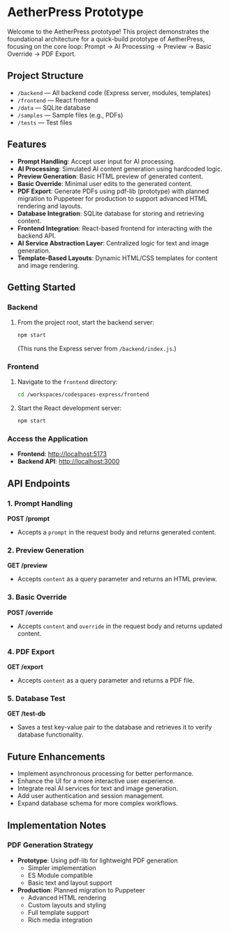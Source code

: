 # AetherPress Prototype

Welcome to the AetherPress prototype! This project demonstrates the foundational architecture for a quick-build prototype of AetherPress, focusing on the core loop: Prompt -> AI Processing -> Preview -> Basic Override -> PDF Export.

## Project Structure

- `/backend` — All backend code (Express server, modules, templates)
- `/frontend` — React frontend
- `/data` — SQLite database
- `/samples` — Sample files (e.g., PDFs)
- `/tests` — Test files

## Features

- **Prompt Handling**: Accept user input for AI processing.
- **AI Processing**: Simulated AI content generation using hardcoded logic.
- **Preview Generation**: Basic HTML preview of generated content.
- **Basic Override**: Minimal user edits to the generated content.
- **PDF Export**: Generate PDFs using pdf-lib (prototype) with planned migration to Puppeteer for production to support advanced HTML rendering and layouts.
- **Database Integration**: SQLite database for storing and retrieving content.
- **Frontend Integration**: React-based frontend for interacting with the backend API.
- **AI Service Abstraction Layer**: Centralized logic for text and image generation.
- **Template-Based Layouts**: Dynamic HTML/CSS templates for content and image rendering.

## Getting Started

### Backend

1. From the project root, start the backend server:
   ```bash
   npm start
   ```
   (This runs the Express server from `/backend/index.js`.)

### Frontend

1. Navigate to the `frontend` directory:
   ```bash
   cd /workspaces/codespaces-express/frontend
   ```
2. Start the React development server:
   ```bash
   npm start
   ```

### Access the Application

- **Frontend**: [http://localhost:5173](http://localhost:5173)
- **Backend API**: [http://localhost:3000](http://localhost:3000)

## API Endpoints

### 1. Prompt Handling

**POST /prompt**

- Accepts a `prompt` in the request body and returns generated content.

### 2. Preview Generation

**GET /preview**

- Accepts `content` as a query parameter and returns an HTML preview.

### 3. Basic Override

**POST /override**

- Accepts `content` and `override` in the request body and returns updated content.

### 4. PDF Export

**GET /export**

- Accepts `content` as a query parameter and returns a PDF file.

### 5. Database Test

**GET /test-db**

- Saves a test key-value pair to the database and retrieves it to verify database functionality.

## Future Enhancements

- Implement asynchronous processing for better performance.
- Enhance the UI for a more interactive user experience.
- Integrate real AI services for text and image generation.
- Add user authentication and session management.
- Expand database schema for more complex workflows.

## Implementation Notes

### PDF Generation Strategy

- **Prototype**: Using pdf-lib for lightweight PDF generation
  - Simpler implementation
  - ES Module compatible
  - Basic text and layout support
- **Production**: Planned migration to Puppeteer
  - Advanced HTML rendering
  - Custom layouts and styling
  - Full template support
  - Rich media integration
